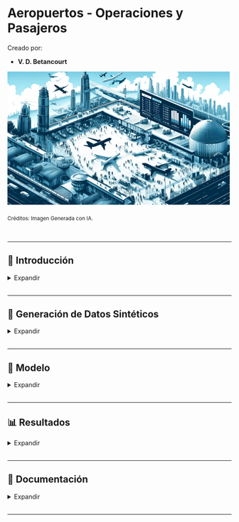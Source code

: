 # Aeropuertos - Operaciones y Pasajeros



Creado por:

*  **V. D. Betancourt**


<img src="https://github.com/vbleal/Airports/blob/main/_Aero_Operations/Imag/DE_Aero_Op.png" width="500" height="300">

<sub>Créditos: Imagen Generada con IA.</sub>




<br>

---

## 📃 Introducción


<details>
<summary>Expandir </summary>

<br>


### 🎯 Objetivo


El presente proyecto tiene por objetivo analizar los **datos operativos** presentados en distintos aeropuertos, lo cual incluye operaciones comerciales y generales, así como el flujo de pasajeros, el número de aerolíneas, y los destinos nacionales e internacionales. 

Adicionalmente, se propone un modelo para obtener **predicciones** sobre el comportamiento de esta operativa. Dicho modelo está basado en **Redes Neuronales (Neural Networks)**.


<br>

### 📄 Descripción

El análisis de la operativa en distintos aeropuertos depende de la información disponible y la calidad de la misma.

En ese proyecto se han creado **datos sintéticos** que constan de **11 variables (columnas)**, para un período parametrizable de fechas mensuales.


  
</details>





<br>

---
## 🧪 Generación de Datos Sintéticos

<details>
<summary>Expandir </summary>

<br>

Se creará un dataset llamado **`datos_aeropuertos.csv`**, que contendrá **"datos sintéticos"** (generados aleatoriamente) con los siguientes 11 campos (columnas):

* **`'fecha'`**: Es la fecha de cada registro (fila) que comprenderá el rango del **`'2022-03-31'`** al **`'2024-03-31'`**, y siempre corresponderán a las fechas del último día del mes.

* **`'nombre_aeropuerto'`**: Se refiere al nombre del aeropuerto, el cual, para simplificar este análisis, corresponderán a 12 nombres de la forma: **`'Aeropuerto_1'`**, **`'Aeropuerto_2'`**, ..., **`'Aeopuerto_12'`**.

* **`'tipo_aeropuerto'`**: Se considerarán solamente aeropuertos del tipo **`'Internacional'`**.

* **`'numero_aerolineas'`**: Será un número aleatorio entre 5 y 20 aerolíneas.

* '**`destinos_nacionales'`**: Será un número aleatorio entre 5 y 30 destinos nacionales.

* **`'destinos_internacionales'`**: Será un número aleatorio entre 1 y 10 destinos internacionales.

* **`'destinos_total'`**: Es la suma de '**`destinos_nacionales'`** y **`'destinos_internacionales'`**.

* **`'Operaciones_comercial'`**: Será un número aleatorio entre 1,000 y 50,000.

* **`'Operaciones_general'`**: Será un número aleatorio entre 100 y 5,000.

* **`'pasajeros_comercial'`**: Será un número aleatorio entre 100,000 y 5,000,000.

* **`'pasajeros_general'`**: Será un número aleatorio entre 1000 y 15,000.



  
</details>






<br>

---
## 🧮 Modelo

<details>
<summary>Expandir </summary>

<br>

Resumen del Modelo de Redes Neuronales (Neural Networks) empleado para la predicción del dataset de Operaciones y Pasajeros:

<img src="https://github.com/vbleal/Airports/blob/main/_Aero_Operations/Imag/Modelo_Proy_Operaciones.png" width="500" height="300">

  
</details>






<br>

---
##  📊 Resultados

<details>
<summary>Expandir </summary>

<br>


* **Operaciones Comerciales por Mees**

<img src="https://github.com/vbleal/Airports/blob/main/_Aero_Operations/Imag/Operaciones_Comerciales_Subplots_Meses.png" width="700" height="500">

<br>
<br>






* **Operaciones Comerciales Outliers**

<img src="https://github.com/vbleal/Airports/blob/main/_Aero_Operations/Imag/Operaciones_Comerciales_Outliers.png" width="700" height="500">

<br>
<br>




* **Operaciones Comerciales Tendencia**

<img src="https://github.com/vbleal/Airports/blob/main/_Aero_Operations/Imag/Operaciones_Comerciales_Tendencia.png" width="700" height="500">

<br>
<br>





* **Pasajeros Comerciales por Mes**

<img src="https://github.com/vbleal/Airports/blob/main/_Aero_Operations/Imag/Pasajeros_Comerciales_Subplots_Meses.png" width="700" height="500">

<br>
<br>






* **Pasajeros Comerciales Tendencia**

<img src="https://github.com/vbleal/Airports/blob/main/_Aero_Operations/Imag/Pasajeros_Comerciales_Tendencia.png" width="700" height="500">

<br>
<br>







* **Pronóstico Operaciones Comerciales**

<img src="https://github.com/vbleal/Airports/blob/main/_Aero_Operations/Imag/Forecast_Operaciones_Comerciales.png" width="700" height="500">







  
</details>








<br>

---
## 💼 Documentación

<details>
<summary>Expandir </summary>

<br>

[Reporte: Operaciones y Pasajeros](https://github.com/vbleal/Airports/blob/main/_Aero_Operations/Report/GH_Aeropuertos%20-%20Operaciones%20y%20Pasajeros.pdf)

  
</details>


<br>

---
